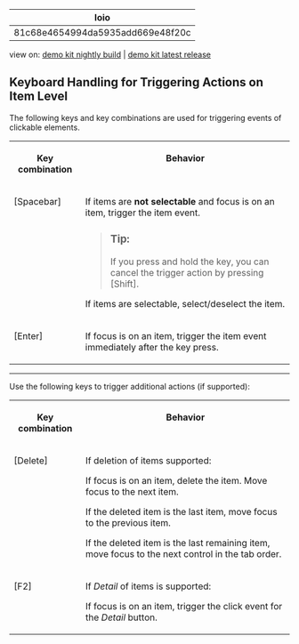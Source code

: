 <!-- loio81c68e4654994da5935add669e48f20c -->

| loio |
| -----|
| 81c68e4654994da5935add669e48f20c |

<div id="loio">

view on: [demo kit nightly build](https://openui5nightly.hana.ondemand.com/topic/81c68e4654994da5935add669e48f20c) | [demo kit latest release](https://sdk.openui5.org/topic/81c68e4654994da5935add669e48f20c)</div>

## Keyboard Handling for Triggering Actions on Item Level

The following keys and key combinations are used for triggering events of clickable elements.


<table>
<tr>
<th valign="top">

Key combination



</th>
<th valign="top">

Behavior



</th>
</tr>
<tr>
<td valign="top">

[Spacebar\]



</td>
<td valign="top">

If items are **not selectable** and focus is on an item, trigger the item event.

> ### Tip:  
> If you press and hold the key, you can cancel the trigger action by pressing [Shift\].

If items are selectable, select/deselect the item.



</td>
</tr>
<tr>
<td valign="top">

[Enter\]



</td>
<td valign="top">

If focus is on an item, trigger the item event immediately after the key press.



</td>
</tr>
</table>

***

Use the following keys to trigger additional actions \(if supported\):


<table>
<tr>
<th valign="top">

Key combination



</th>
<th valign="top">

Behavior



</th>
</tr>
<tr>
<td valign="top">

[Delete\]



</td>
<td valign="top">

If deletion of items supported:

If focus is on an item, delete the item. Move focus to the next item.

If the deleted item is the last item, move focus to the previous item.

If the deleted item is the last remaining item, move focus to the next control in the tab order.



</td>
</tr>
<tr>
<td valign="top">

[F2\]



</td>
<td valign="top">

If *Detail* of items is supported:

If focus is on an item, trigger the click event for the *Detail* button.



</td>
</tr>
</table>


